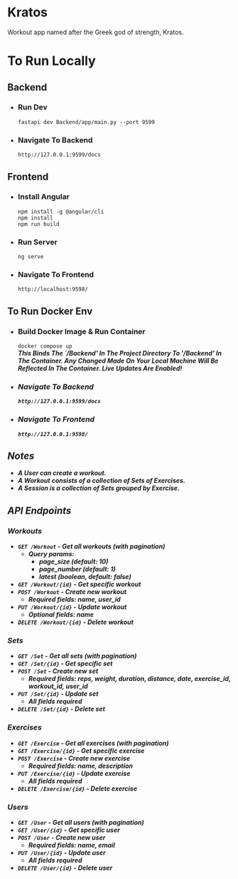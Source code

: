# Kratos
Workout app named after the Greek god of strength, Kratos.

# To Run Locally
## Backend
- ### Run Dev
    ```fastapi dev Backend/app/main.py --port 9599```
- ### Navigate To Backend
    ```http://127.0.0.1:9599/docs```
## Frontend
- ### Install Angular
    ```npm install -g @angular/cli```
    <br>```npm install```
    <br>```npm run build```
- ### Run Server
    ```ng serve```
- ### Navigate To Frontend
    ```http://localhost:9598/```

## To Run Docker Env
- ### Build Docker Image & Run Container
    ```docker compose up```
    <br><b><i>This Binds The `/Backend' In The Project Directory To '/Backend' In The Container. Any Changed Made On Your Local Machine Will Be Reflected In The Container. Live Updates Are Enabled!
- ### Navigate To Backend
    ```http://127.0.0.1:9599/docs```
- ### Navigate To Frontend
    ```http://127.0.0.1:9598/```


## Notes
- A User can create a workout.
- A Workout consists of a collection of Sets of Exercises.
- A Session is a collection of Sets grouped by Exercise.

## API Endpoints

### Workouts
- `GET /Workout` - Get all workouts (with pagination)
  - Query params:
    - page_size (default: 10)
    - page_number (default: 1)
    - latest (boolean, default: false)
- `GET /Workout/{id}` - Get specific workout
- `POST /Workout` - Create new workout
  - Required fields: name, user_id
- `PUT /Workout/{id}` - Update workout
  - Optional fields: name
- `DELETE /Workout/{id}` - Delete workout

### Sets
- `GET /Set` - Get all sets (with pagination)
- `GET /Set/{id}` - Get specific set
- `POST /Set` - Create new set
  - Required fields: reps, weight, duration, distance, date, exercise_id, workout_id, user_id
- `PUT /Set/{id}` - Update set
  - All fields required
- `DELETE /Set/{id}` - Delete set

### Exercises
- `GET /Exercise` - Get all exercises (with pagination)
- `GET /Exercise/{id}` - Get specific exercise
- `POST /Exercise` - Create new exercise
  - Required fields: name, description
- `PUT /Exercise/{id}` - Update exercise
  - All fields required
- `DELETE /Exercise/{id}` - Delete exercise

### Users
- `GET /User` - Get all users (with pagination)
- `GET /User/{id}` - Get specific user
- `POST /User` - Create new user
  - Required fields: name, email
- `PUT /User/{id}` - Update user
  - All fields required
- `DELETE /User/{id}` - Delete user